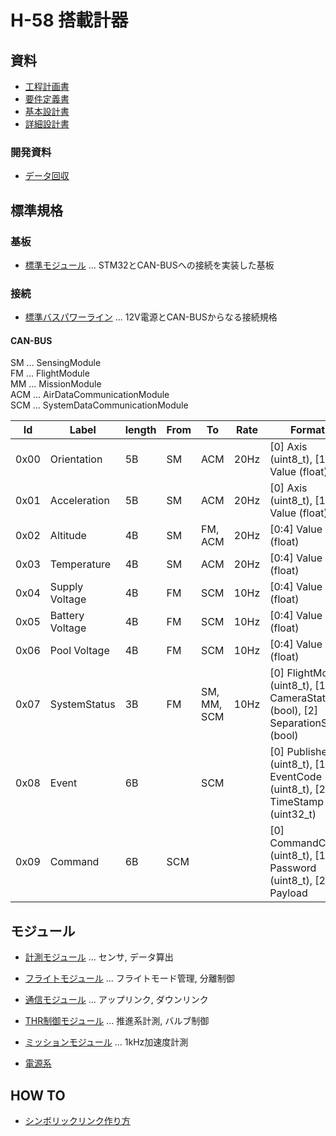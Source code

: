 # H-58 搭載計器

## 資料

- [工程計画書](./Documents/Materials/Schedule.md)
- [要件定義書](./Documents/Materials/RequirementsDocument.md)
- [基本設計書](./Documents/Materials/BasicDesignDocument.md)
- [詳細設計書](./Documents/Materials/DetailedDesignDocument.md)

### 開発資料

- [データ回収](./Documents/Materials/Development/%E9%96%8B%E7%99%BA%E8%B3%87%E6%96%99_%E3%83%87%E3%83%BC%E3%82%BF%E5%9B%9E%E5%8F%8E.pdf)

## 標準規格

### 基板

- [標準モジュール](./Components/StandardModuleBoard/) ... STM32とCAN-BUSへの接続を実装した基板

### 接続

- [標準バスパワーライン](./Components/StandardBusPowerLine/) ... 12V電源とCAN-BUSからなる接続規格

#### CAN-BUS

SM ... SensingModule  
FM ... FlightModule  
MM ... MissionModule  
ACM ... AirDataCommunicationModule  
SCM ... SystemDataCommunicationModule  

| Id   | Label           | length | From | To          | Rate | Format                                                                       |
| ---- | --------------- | ------ | ---- | ----------- | ---- | ---------------------------------------------------------------------------- |
| 0x00 | Orientation     | 5B     | SM   | ACM         | 20Hz | [0] Axis (uint8_t), [1:5] Value (float)                                      |
| 0x01 | Acceleration    | 5B     | SM   | ACM         | 20Hz | [0] Axis (uint8_t), [1:5] Value (float)                                      |
| 0x02 | Altitude        | 4B     | SM   | FM, ACM     | 20Hz | [0:4] Value (float)                                                          |
| 0x03 | Temperature     | 4B     | SM   | ACM         | 20Hz | [0:4] Value (float)                                                          |
| 0x04 | Supply Voltage  | 4B     | FM   | SCM         | 10Hz | [0:4] Value (float)                                                          |
| 0x05 | Battery Voltage | 4B     | FM   | SCM         | 10Hz | [0:4] Value (float)                                                          |
| 0x06 | Pool Voltage    | 4B     | FM   | SCM         | 10Hz | [0:4] Value (float)                                                          |
| 0x07 | SystemStatus    | 3B     | FM   | SM, MM, SCM | 10Hz | [0] FlightMode (uint8_t), [1] CameraState (bool), [2] SeparationState (bool) |
| 0x08 | Event           | 6B     |      | SCM         |      | [0] Publisher (uint8_t), [1] EventCode (uint8_t), [2:6] TimeStamp (uint32_t) |
| 0x09 | Command         | 6B     | SCM  |             |      | [0] CommandCode (uint8_t), [1] Password (uint8_t), [2:6] Payload             |

## モジュール

- [計測モジュール](./Components/Modules/SensingModule/) ... センサ, データ算出
- [フライトモジュール](./Components/Modules/FlightModule/) ... フライトモード管理, 分離制御
- [通信モジュール](./Components/Modules/CommunicationModule/) ... アップリンク, ダウンリンク
- [THR制御モジュール](./Components/THRControlModule/) ... 推進系計測, バルブ制御
- [ミッションモジュール](./Components/Modules/MissionModule/) ... 1kHz加速度計測

- [電源系](./Components/Modules/PowerModule/)

## HOW TO

- [シンボリックリンク作り方](./Documents/Materials/HowTo/MakeSymbolicLink.md)
